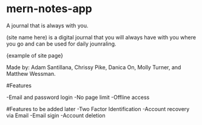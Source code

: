 # mern-notes-app

A journal that is always with you. 

(site name here) is a digital journal that you will always have with you where you go and can be used for daily jounraling. 

{example of site page}




Made by: Adam Santillana, Chrissy Pike, Danica On, Molly Turner, and Matthew Wessman.

#Features

-Email and password login
-No page limit
-Offline access

#Features to be added later
-Two Factor Identification
-Account recovery via Email
-Email sigin
-Account deletion
